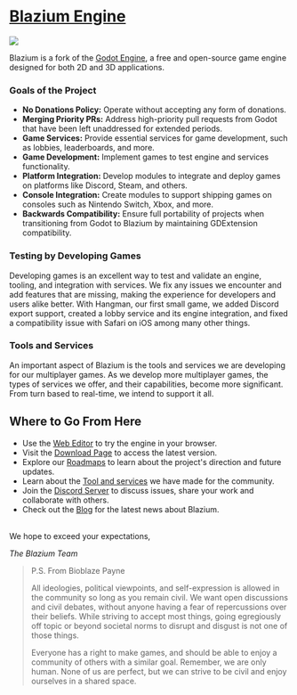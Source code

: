 # [Blazium Engine](https://blazium.app/)

![](https://raw.githubusercontent.com/blazium-engine/blazium-assets/refs/heads/main/Blazium%20Engine%20-%20Brand%20Kit/Logo%20%26%20Wordmark%20(horizontal)/PNG/Blazium_Logo_Black_Outline.png)

Blazium is a fork of the [Godot Engine](https://godotengine.org), a free and open-source
game engine designed for both 2D and 3D applications.

### Goals of the Project
- **No Donations Policy:** Operate without accepting any form of donations.
- **Merging Priority PRs:** Address high-priority pull requests from Godot that have been left unaddressed for extended periods.
- **Game Services:** Provide essential services for game development, such as lobbies, leaderboards, and more.
- **Game Development:** Implement games to test engine and services functionality.
- **Platform Integration:** Develop modules to integrate and deploy games on platforms like Discord, Steam, and others.
- **Console Integration:** Create modules to support shipping games on consoles such as Nintendo Switch, Xbox, and more.
- **Backwards Compatibility:** Ensure full portability of projects when transitioning from Godot to Blazium by maintaining GDExtension compatibility.

### Testing by Developing Games

Developing games is an excellent way to test and validate an engine, tooling, and integration with services.
We fix any issues we encounter and add features that are missing, making the experience for developers and users alike better.
With Hangman, our first small game, we added Discord export support, created a lobby service and its engine integration, and fixed a compatibility issue with Safari on iOS among many other things.

### Tools and Services

An important aspect of Blazium is the tools and services we are developing for our multiplayer games.
As we develop more multiplayer games, the types of services we offer, and their capabilities, become more significant.
From turn based to real-time, we intend to support it all.

## Where to Go From Here

- Use the [Web Editor](https://editor-nightly.blazium.app) to try the engine in your browser.
- Visit the [Download Page](https://blazium.app/download) to access the latest version.
- Explore our [Roadmaps](https://blazium.app/roadmaps) to learn about the project's direction and future updates.
- Learn about the [Tool and services](https://blazium.app/dev-tools) we have made for the community.
- Join the [Discord Server](https://chat.blazium.app) to discuss issues, share your work and collaborate with others.
- Check out the [Blog](https://blazium.app/blog) for the latest news about Blazium.

<br>
We hope to exceed your expectations,<br>

_The Blazium Team_

> P.S. From Bioblaze Payne
> 
> All ideologies, political viewpoints, and self-expression is allowed in the community so long as you remain civil.
> We want open discussions and civil debates, without anyone having a fear of repercussions over their beliefs.
> While striving to accept most things, going egregiously off topic or beyond societal norms to disrupt and disgust is not one of those things.
> 
> Everyone has a right to make games, and should be able to enjoy a community of others with a similar goal.
> Remember, we are only human. None of us are perfect, but we can strive to be civil and enjoy ourselves in a shared space.
